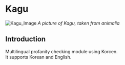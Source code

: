 # Kagu
![Kagu_Image](https://r2.easyimg.io/je8193hmx/img_6187.webp)
*A picture of Kagu, taken from animalia*
## Introduction
Multilingual profanity checking module using Korcen.<br>
It supports Korean and English.
